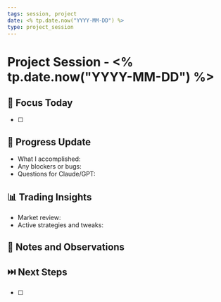 ```yaml
---
tags: session, project
date: <% tp.date.now("YYYY-MM-DD") %>
type: project_session
---
```


# Project Session - <% tp.date.now("YYYY-MM-DD") %>

## 🧠 Focus Today
- [ ] 

## 🔁 Progress Update
- What I accomplished:
- Any blockers or bugs:
- Questions for Claude/GPT:

## 📊 Trading Insights
- Market review:
- Active strategies and tweaks:

## 📘 Notes and Observations

## ⏭️ Next Steps
- [ ]
